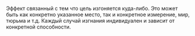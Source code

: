 Эффект связанный с тем что цель изгоняется куда-либо. Это может быть как конкретно указанное место, так и конкретное измерение, мир, тюрьма и т.д. Каждый случай изгнания индивидуален и зависит от конкретной способности.